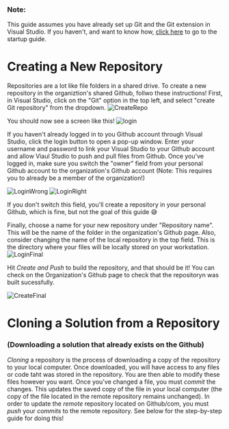 ### Note:
This guide assumes you have already set up Git and the Git extension in Visual Studio. If you haven't, and want to know how, [click here](https://ucsd-health-rmas.github.io/StartupGuide/) to go to the startup guide.

# Creating a New Repository
Repositories are a lot like file folders in a shared drive. To create a new repository in the organiztion's shared Github, follwo these instructions! First, in Visual Studio, click on the "Git" option in the top left, and select "create Git repository" from the dropdown. 
![CreateRepo](https://user-images.githubusercontent.com/80896632/112210899-7e1da180-8bd8-11eb-8069-dd3a11ce437e.png)

You should now see a screen like this!
![login](https://user-images.githubusercontent.com/80896632/112217124-862d0f80-8bdf-11eb-8742-40dfd62dd12b.png)

If you haven't already logged in to you Github account through Visual Studio, click the login button to open a pop-up window. Enter your username and password to link your Visual Studio to your Github account and allow Viaul Studio to push and pull files from Github. Once you've logged in, make sure you switch the "owner" field from your personal Github account to the organization's Github account (Note: This requires you to already be a member of the organization!)

![LoginWrong](https://user-images.githubusercontent.com/80896632/112217616-fb98e000-8bdf-11eb-9ca0-6952ae40d84c.png)
![LoginRight](https://user-images.githubusercontent.com/80896632/112217627-ff2c6700-8bdf-11eb-9355-2d1a9240dff9.png)

If you don't switch this field, you'll create a repository in your personal Github, which is fine, but not the goal of this guide 😅

Finally, choose a name for your new repository under "Repository name". This will be the name of the folder in the organization's Github page. Also, consider changing the name of the local repository in the top field. This is the directory where your files will be locally stored on your workstation. 
![LoginFinal](https://user-images.githubusercontent.com/80896632/112218276-c5a82b80-8be0-11eb-9fd5-88e32707e385.png)

Hit _Create and Push_ to build the repository, and that should be it! You can check on the Organization's Github page to check that the repositoryn was built sucessfully.

![CreateFinal](https://user-images.githubusercontent.com/80896632/112218521-09029a00-8be1-11eb-9ba5-2e906f8ad811.png)



# Cloning a Solution from a Repository 
### (Downloading a solution that already exists on the Github)
_Cloning_ a repository is the process of downloading a copy of the repository to your local computer. Once downloaded, you will have access to any files or code taht was stored in the repository. You are then able to modify these files however you want. Once you've changed a file, you must _commit_ the changes. This updates the saved copy of the file in your local computer (the copy of the file located in the remote repository remains unchanged). In order to update the _remote_ repository located on Github/com, you must  
_push_ your _commits_ to the remote repository. See below for the step-by-step guide for doing this!





